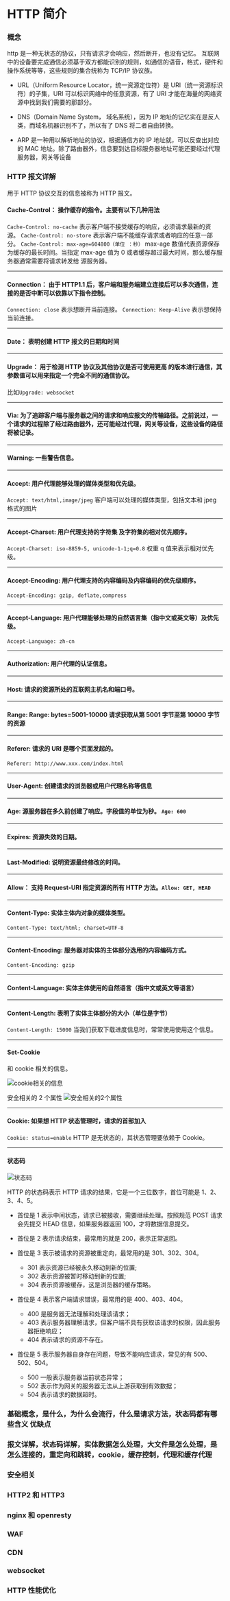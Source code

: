 # HTTP 简介

### 概念

http 是一种无状态的协议，只有请求才会响应，然后断开，也没有记忆。
互联网中的设备要完成通信必须基于双方都能识别的规则，如通信的语音，格式，硬件和操作系统等等，这些规则的集合统称为 TCP/IP 协议族。

- URL（Uniform Resource Locator，统一资源定位符）是 URI（统一资源标识符）的子集，URI 可以标识网络中的任意资源，有了 URI 才能在海量的网络资源中找到我们需要的那部分。

- DNS（Domain Name System， 域名系统），因为 IP 地址的记忆实在是反人类，而域名机器识别不了，所以有了 DNS 将二者自由转换。

- ARP 是一种用以解析地址的协议，根据通信方的 IP 地址就，可以反查出对应的 MAC 地址。除了路由器外，信息要到达目标服务器地址可能还要经过代理服务器，网关等设备

### HTTP 报文详解

用于 HTTP 协议交互的信息被称为 HTTP 报文。

#### Cache-Control： 操作缓存的指令。主要有以下几种用法

`Cache-Control: no-cache`
表示客户端不接受缓存的响应，必须请求最新的资源。
`Cache-Control: no-store`
表示客户端不能缓存请求或者响应的任意一部分。
`Cache-Control: max-age=604800（单位 ：秒）`
max-age 数值代表资源保存为缓存的最长时间。当指定 max-age 值为 0 或者缓存超过最大时间，那么缓存服务器通常需要将请求转发给 源服务器。

---

#### Connection： 由于 HTTP1.1 后，客户端和服务端建立连接后可以多次通信，连接的是否中断可以依靠以下指令控制。

`Connection: close`
表示想断开当前连接。
`Connection: Keep-Alive`
表示想保持当前连接。

---

#### Date： 表明创建 HTTP 报文的日期和时间

---

#### Upgrade： 用于检测 HTTP 协议及其他协议是否可使用更高 的版本进行通信，其参数值可以用来指定一个完全不同的通信协议。

比如`Upgrade: websocket`

---

#### Via: 为了追踪客户端与服务器之间的请求和响应报文的传输路径。之前说过，一个请求的过程除了经过路由器外，还可能经过代理，网关等设备，这些设备的路径将被记录。

---

#### Warning: 一些警告信息。

---

#### Accept: 用户代理能够处理的媒体类型和优先级。

`Accept: text/html,image/jpeg`
客户端可以处理的媒体类型，包括文本和 jpeg 格式的图片

---

#### Accept-Charset: 用户代理支持的字符集 及字符集的相对优先顺序。

`Accept-Charset: iso-8859-5, unicode-1-1;q=0.8`
权重 q 值来表示相对优先级。

---

#### Accept-Encoding: 用户代理支持的内容编码及内容编码的优先级顺序。

`Accept-Encoding: gzip, deflate,compress`

---

#### Accept-Language: 用户代理能够处理的自然语言集（指中文或英文等）及优先级。

`Accept-Language: zh-cn`

---

#### Authorization: 用户代理的认证信息。

---

#### Host: 请求的资源所处的互联网主机名和端口号。

---

#### Range: Range: bytes=5001-10000 请求获取从第 5001 字节至第 10000 字节的资源

---

#### Referer: 请求的 URI 是哪个页面发起的。

`Referer: http://www.xxx.com/index.html`

---

#### User-Agent: 创建请求的浏览器或用户代理名称等信息

---

#### Age: 源服务器在多久前创建了响应。字段值的单位为秒。 `Age: 600`

---

#### Expires: 资源失效的日期。

---

#### Last-Modified: 说明资源最终修改的时间。

---

#### Allow： 支持 Request-URI 指定资源的所有 HTTP 方法。`Allow: GET, HEAD`

---

#### Content-Type: 实体主体内对象的媒体类型。

`Content-Type: text/html; charset=UTF-8`

---

#### Content-Encoding: 服务器对实体的主体部分选用的内容编码方式。

`Content-Encoding: gzip`

---

#### Content-Language: 实体主体使用的自然语言（指中文或英文等语言）

---

#### Content-Length: 表明了实体主体部分的大小（单位是字节）

`Content-Length: 15000`
当我们获取下载进度信息时，常常使用使用这个信息。

---

#### Set-Cookie

和 cookie 相关的信息。

![cookie相关的信息](./images/1.png)

安全相关的 2 个属性
![安全相关的2个属性](./images/2.png)

---

#### Cookie: 如果想 HTTP 状态管理时，请求的首部加入

`Cookie: status=enable`
HTTP 是无状态的，其状态管理要依赖于 Cookie。

---

#### 状态码

![状态码](./images/3.png)

HTTP 的状态码表示 HTTP 请求的结果，它是一个三位数字，首位可能是 1、2、3、4、5。

- 首位是 1 表示中间状态，请求已被接收，需要继续处理。按照规范 POST 请求会先提交 HEAD 信息，如果服务器返回 100，才将数据信息提交。

- 首位是 2 表示请求结束，最常用的就是 200，表示正常返回。

- 首位是 3 表示被请求的资源被重定向，最常用的是 301、302、304。

  - 301 表示资源已经被永久移动到新的位置;
  - 302 表示资源被暂时移动到新的位置;
  - 304 表示资源被缓存，这是浏览器的缓存策略。

- 首位是 4 表示客户端请求错误，最常用的是 400、403、404。

  - 400 是服务器无法理解和处理该请求；
  - 403 表示服务器理解请求，但客户端不具有获取该请求的权限，因此服务器拒绝响应；
  - 404 表示请求的资源不存在。

- 首位是 5 表示服务器自身存在问题，导致不能响应请求，常见的有 500、502、504。
  - 500 一般表示服务器当前状态异常；
  - 502 表示作为网关的服务器无法从上游获取到有效数据；
  - 504 表示请求的数据超时。

### 基础概念，是什么，为什么会流行，什么是请求方法，状态码都有哪些含义 优缺点

### 报文详解，状态码详解，实体数据怎么处理，大文件是怎么处理，是怎么连接的，重定向和跳转，cookie，缓存控制，代理和缓存代理

### 安全相关

### HTTP2 和 HTTP3

### nginx 和 openresty

### WAF

### CDN

### websocket

### HTTP 性能优化
